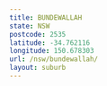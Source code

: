 ```yaml
---
title: BUNDEWALLAH
state: NSW
postcode: 2535
latitude: -34.762116
longitude: 150.678303
url: /nsw/bundewallah/
layout: suburb
---
```

